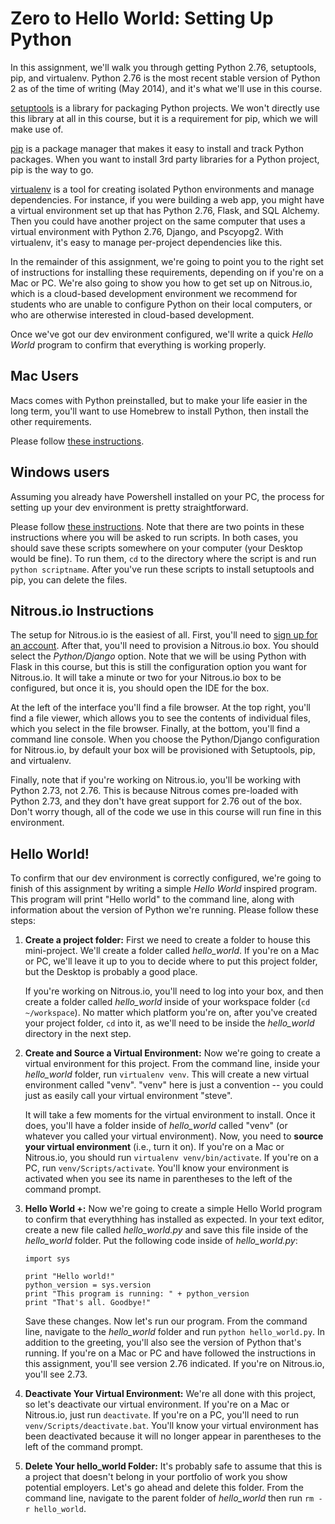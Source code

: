 [//]: <> (time: 60)
[//]: <> (type: task)
[//]: <> (author: Benjamin E White)

# Zero to Hello World: Setting Up Python

In this assignment, we'll walk you through getting Python 2.76, setuptools, pip, and virtualenv. Python 2.76 is the most recent stable version of Python 2 as of the time of writing (May 2014), and it's what we'll use in this course.

[setuptools](http://pythonhosted.org//setuptools/) is a library for packaging Python projects. We won't directly use this library at all in this course, but it is a requirement for pip, which we will make use of.

[pip](http://www.pip-installer.org/en/latest/) is a package manager that makes it easy to install and track Python packages.  When you want to install 3rd party libraries for a Python project, pip is the way to go.

[virtualenv](http://www.virtualenv.org/en/latest/virtualenv.html) is a tool for creating isolated Python environments and manage dependencies. For instance, if you were building a web app, you might have a virtual environment set up that has Python 2.76, Flask, and SQL Alchemy. Then you could have another project on the same computer that uses a virtual environment with Python 2.76, Django, and Pscyopg2. With virtualenv, it's easy to manage per-project dependencies like this.

In the remainder of this assignment, we're going to point you to the right set of instructions for installing these requirements, depending on if you're on a Mac or PC. We're also going to show you how to get set up on Nitrous.io, which is a cloud-based development environment we recommend for students who are unable to configure Python on their local computers, or who are otherwise interested in cloud-based development.

Once we've got our dev environment configured, we'll write a quick *Hello World* program to confirm that everything is working properly.

## Mac Users

Macs comes with Python preinstalled, but to make your life easier in the long term, you'll want to use Homebrew to install Python, then install the other requirements.  

Please follow [these instructions](http://docs.python-guide.org/en/latest/starting/install/osx/). 

## Windows users

Assuming you already have Powershell installed on your PC, the process for setting up your dev environment is pretty straightforward.

Please follow [these instructions](http://docs.python-guide.org/en/latest/starting/install/win/). Note that there are two points in these instructions where you will be asked to run scripts. In both cases, you should save these scripts somewhere on your computer (your Desktop would be fine). To run them, `cd` to the directory where the script is and run `python scriptname`. After you've run these scripts to install setuptools and pip, you can delete the files.

## Nitrous.io Instructions

The setup for Nitrous.io is the easiest of all. First, you'll need to [sign up for an account](https://www.nitrous.io/users). After that, you'll need to provision a Nitrous.io box. You should select the *Python/Django* option. Note that we will be using Python with Flask in this course, but this is still the configuration option you want for Nitrous.io. It will take a minute or two for your Nitrous.io box to be configured, but once it is, you should open the IDE for the box.  

At the left of the interface you'll find a file browser. At the top right, you'll find a file viewer, which allows you to see the contents of individual files, which you select in the file browser. Finally, at the bottom, you'll find a command line console. When you choose the Python/Django configuration for Nitrous.io, by default your box will be provisioned with Setuptools, pip, and virtualenv. 

Finally, note that if you're working on Nitrous.io, you'll be working with Python 2.73, not 2.76. This is because Nitrous comes pre-loaded with Python 2.73, and they don't have great support for 2.76 out of the box. Don't worry though, all of the code we use in this course will run fine in this environment.


## Hello World!

To confirm that our dev environment is correctly configured, we're going to finish of this assignment by writing a simple *Hello World* inspired program. This program will print "Hello world" to the command line, along with information about the version of Python we're running. Please follow these steps:

1. 	**Create a project folder:**  First we need to create a folder to house this mini-project. We'll create a folder called *hello_world*. If you're on a Mac or PC, we'll leave it up to you to decide where to put this project folder, but the Desktop is probably a good place. 

    If you're working on Nitrous.io, you'll need to log into your box, and then create a folder called *hello_world* inside of your workspace folder (`cd ~/workspace`). No matter which platform you're on, after you've created your project folder, `cd` into it, as we'll need to be inside the *hello_world* directory in the next step. 

2. 	**Create and Source a Virtual Environment:** Now we're going to create a virtual environment for this project. From the command line, inside your *hello_world* folder, run `virtualenv venv`. This will create a new virtual environment called "venv". "venv" here is just a convention -- you could just as easily call your virtual environment "steve". 

	It will take a few moments for the virtual environment to install. Once it does, you'll have a folder inside of *hello_world* called "venv" (or whatever you called your virtual environment). Now, you need to **source your virtual environment** (i.e., turn it on). If you're on a Mac or Nitrous.io, you should run `virtualenv venv/bin/activate`. If you're on a PC, run `venv/Scripts/activate`. You'll know your environment is activated when you see its name in parentheses to the left of the command prompt.

3. 	**Hello World +:** Now we're going to create a simple Hello World program to confirm that everythhing has installed as expected. In your text editor, create a new file called *hello_world.py* and save this file inside of the *hello_world* folder. Put the following code inside of *hello_world.py*: 

		import sys

		print "Hello world!"
		python_version = sys.version
		print "This program is running: " + python_version
		print "That's all. Goodbye!"

	Save these changes. Now let's run our program. From the command line, navigate to the *hello_world* folder and run `python hello_world.py`. In addition to the greeting, you'll also see the version of Python that's running. If you're on a Mac or PC and have followed the instructions in this assignment, you'll see version 2.76 indicated. If you're on Nitrous.io, you'll see 2.73. 


4. 	**Deactivate Your Virtual Environment:** We're all done with this project, so let's deactivate our virtual environment. If you're on a Mac or Nitrous.io, just run `deactivate`. If you're on a PC, you'll need to run `venv/Scripts/deactivate.bat`. You'll know your virtual environment has been deactivated because it will no longer appear in parentheses to the left of the command prompt.

5. 	**Delete Your hello_world Folder:** It's probably safe to assume that this is a project that doesn't belong in your portfolio of work you show potential employers. Let's go ahead and delete this folder. From the command line, navigate to the parent folder of *hello_world* then run `rm -r hello_world`. 




